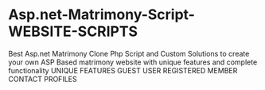 # Asp.net-Matrimony-Script-WEBSITE-SCRIPTS
Best Asp.net Matrimony Clone Php Script and Custom Solutions to create your own ASP Based matrimony website with unique features and complete functionality
UNIQUE FEATURES
GUEST USER
REGISTERED MEMBER
CONTACT PROFILES
